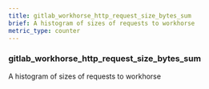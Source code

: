 ```yaml
---
title: gitlab_workhorse_http_request_size_bytes_sum
brief: A histogram of sizes of requests to workhorse
metric_type: counter
---
```

### gitlab_workhorse_http_request_size_bytes_sum

A histogram of sizes of requests to workhorse